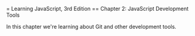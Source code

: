 = Learning JavaScript, 3rd Edition
== Chapter 2: JavaScript Development Tools

In this chapter we're learning about Git and other development tools.
